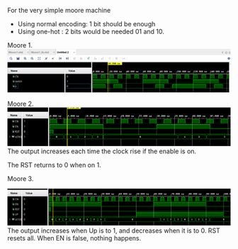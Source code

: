 For the very simple moore machine
- Using normal encoding: 1 bit should be enough
- Using one-hot : 2 bits would be needed 01 and 10.

Moore 1.
![Alt text](img/moore1.png)

Moore 2.
![Alt text](img/moore2.png)
The output increases each time the clock rise if the enable is on.

The RST returns to 0 when on 1.

Moore 3.

![Alt text](img/moore3.png)
The output increases when Up is to 1, and decreases when it is to 0. RST resets all. When EN is false, nothing happens.